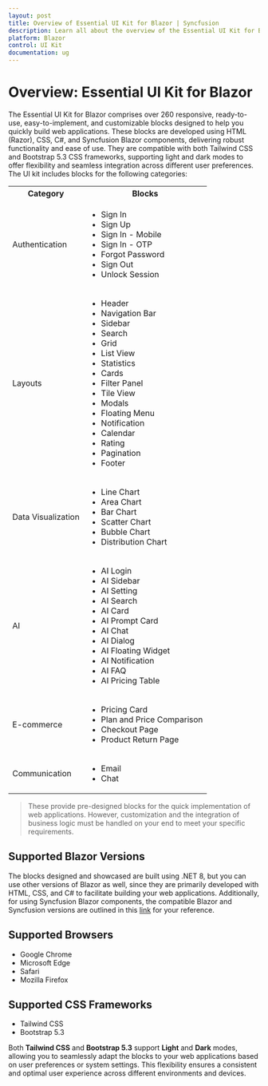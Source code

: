 ```yaml
---
layout: post
title: Overview of Essential UI Kit for Blazor | Syncfusion
description: Learn all about the overview of the Essential UI Kit for Blazor in Syncfusion Essential Studio and more here.
platform: Blazor
control: UI Kit 
documentation: ug
---
```


# Overview: Essential UI Kit for Blazor

The Essential UI Kit for Blazor comprises over 260 responsive, ready-to-use, easy-to-implement, and customizable blocks designed to help you quickly build web applications. These blocks are developed using HTML (Razor), CSS, C#, and Syncfusion Blazor components, delivering robust functionality and ease of use. They are compatible with both Tailwind CSS and Bootstrap 5.3 CSS frameworks, supporting light and dark modes to offer flexibility and seamless integration across different user preferences. The UI kit includes blocks for the following categories:

<table>
  <tr>
    <th>Category</th>
    <th>Blocks</th>
  </tr>
  <tr>
    <td>Authentication</td>
    <td>
      <ul>
        <li>Sign In</li>
        <li>Sign Up</li>
        <li>Sign In - Mobile</li>
        <li>Sign In - OTP</li>
        <li>Forgot Password</li>
        <li>Sign Out</li>
        <li>Unlock Session</li>
      </ul>
    </td>
  </tr>
  <tr>
    <td>Layouts</td>
    <td>
      <ul>
        <li>Header</li>
        <li>Navigation Bar</li>
        <li>Sidebar</li>
        <li>Search</li>
        <li>Grid</li>
        <li>List View</li>
        <li>Statistics</li>
        <li>Cards</li>
        <li>Filter Panel</li>
        <li>Tile View</li>
        <li>Modals</li>
        <li>Floating Menu</li>
        <li>Notification</li>
        <li>Calendar</li>
        <li>Rating</li>
        <li>Pagination</li>
        <li>Footer</li>
      </ul>
    </td>
  </tr>
  <tr>
    <td>Data Visualization</td>
    <td>
      <ul>
        <li>Line Chart</li>
        <li>Area Chart</li>
        <li>Bar Chart</li>
        <li>Scatter Chart</li>
        <li>Bubble Chart</li>
        <li>Distribution Chart</li>
      </ul>
    </td>
  </tr>
  <tr>
    <td>AI</td>
    <td>
      <ul>
        <li>AI Login</li>
        <li>AI Sidebar</li>
        <li>AI Setting</li>
        <li>AI Search</li>
        <li>AI Card</li>
        <li>AI Prompt Card</li>
        <li>AI Chat</li>
        <li>AI Dialog</li>
        <li>AI Floating Widget</li>
        <li>AI Notification</li>
        <li>AI FAQ</li>
        <li>AI Pricing Table</li>
      </ul>
    </td>
  </tr>
  <tr>
    <td>E-commerce</td>
    <td>
      <ul>
        <li>Pricing Card</li>
        <li>Plan and Price Comparison</li>
        <li>Checkout Page</li>
        <li>Product Return Page</li>
      </ul>
    </td>
  </tr>
  <tr>
    <td>Communication</td>
    <td>
      <ul>
        <li>Email</li>
        <li>Chat</li>
      </ul>
    </td>
  </tr>
</table>

> These provide pre-designed blocks for the quick implementation of web applications. However, customization and the integration of business logic must be handled on your end to meet your specific requirements.

## Supported Blazor Versions
The blocks designed and showcased are built using .NET 8, but you can use other versions of Blazor as well, since they are primarily developed with HTML, CSS, and C# to facilitate building your web applications. Additionally, for using Syncfusion Blazor components, the compatible Blazor and Syncfusion versions are outlined in this [link](https://blazor.syncfusion.com/documentation/common/how-to/version-compatibility) for your reference.

## Supported Browsers

- Google Chrome
- Microsoft Edge
- Safari
- Mozilla Firefox

## Supported CSS Frameworks

- Tailwind CSS
- Bootstrap 5.3

Both **Tailwind CSS** and **Bootstrap 5.3** support **Light** and **Dark** modes, allowing you to seamlessly adapt the blocks to your web applications based on user preferences or system settings. This flexibility ensures a consistent and optimal user experience across different environments and devices.
